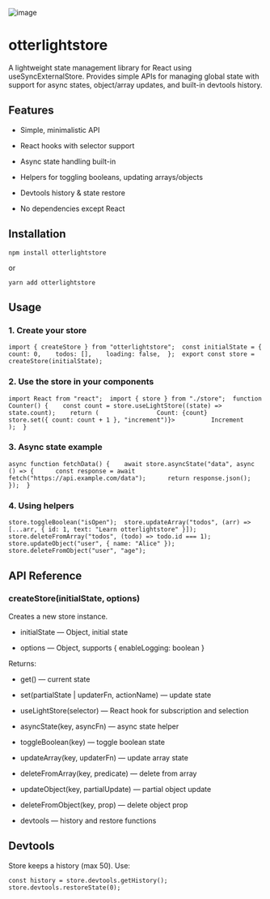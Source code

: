 ![image](https://github.com/user-attachments/assets/665bf2f5-878a-4922-845e-58ee63aa5497)


otterlightstore
===============

A lightweight state management library for React using useSyncExternalStore. Provides simple APIs for managing global state with support for async states, object/array updates, and built-in devtools history.

Features
--------

*   Simple, minimalistic API
    
*   React hooks with selector support
    
*   Async state handling built-in
    
*   Helpers for toggling booleans, updating arrays/objects
    
*   Devtools history & state restore
    
*   No dependencies except React
    

Installation
------------

`npm install otterlightstore   `

or

`yarn add otterlightstore   `

Usage
-----

### 1\. Create your store

`import { createStore } from "otterlightstore";  const initialState = {    count: 0,    todos: [],    loading: false,  };  export const store = createStore(initialState);   `

### 2\. Use the store in your components

`import React from "react";  import { store } from "./store";  function Counter() {    const count = store.useLightStore((state) => state.count);    return (                Count: {count}         store.set({ count: count + 1 }, "increment")}>          Increment    );  }   `

### 3\. Async state example

`async function fetchData() {    await store.asyncState("data", async () => {      const response = await fetch("https://api.example.com/data");      return response.json();    });  }   `

### 4\. Using helpers

`store.toggleBoolean("isOpen");  store.updateArray("todos", (arr) => [...arr, { id: 1, text: "Learn otterlightstore" }]);  store.deleteFromArray("todos", (todo) => todo.id === 1);  store.updateObject("user", { name: "Alice" });  store.deleteFromObject("user", "age");   `

API Reference
-------------

### createStore(initialState, options)

Creates a new store instance.

*   initialState — Object, initial state
    
*   options — Object, supports { enableLogging: boolean }
    

Returns:

*   get() — current state
    
*   set(partialState | updaterFn, actionName) — update state
    
*   useLightStore(selector) — React hook for subscription and selection
    
*   asyncState(key, asyncFn) — async state helper
    
*   toggleBoolean(key) — toggle boolean state
    
*   updateArray(key, updaterFn) — update array state
    
*   deleteFromArray(key, predicate) — delete from array
    
*   updateObject(key, partialUpdate) — partial object update
    
*   deleteFromObject(key, prop) — delete object prop
    
*   devtools — history and restore functions
    

Devtools
--------

Store keeps a history (max 50). Use:

`const history = store.devtools.getHistory();  store.devtools.restoreState(0);   `
